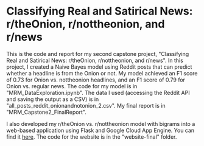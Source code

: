 # Classifying Real and Satirical News:  r/theOnion, r/nottheonion, and r/news

This is the code and report for my second capstone project, "Classifying Real and Satirical News: r/theOnion, r/nottheonion, and r/news". In this project, I created a Naive Bayes model using Reddit posts that can predict whether a headline is from the Onion or not. My model achieved an F1 score of 0.73 for Onion vs. nottheonion headlines, and an F1 score of 0.79 for Onion vs. regular news. The code for my model is in "MRM_DataExploration.ipynb". The data I used (accessing the Reddit API and saving the output as a CSV) is in "all_posts_reddit_onionandnotonion_2.csv". My final report is in "MRM_Capstone2_FinalReport".

I also developed my r/theOnion vs. r/nottheonion model with bigrams into a web-based application using Flask and Google Cloud App Engine. You can find it [here](https://onion-nottheonion-app.appspot.com/). The code for the website is in the "website-final" folder.
